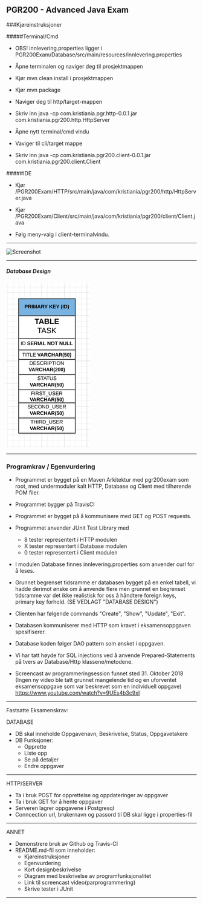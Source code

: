 
## PGR200 - Advanced Java Exam

###Kjøreinstruksjoner

#####Terminal/Cmd
   
- OBS! innlevering.properties ligger i PGR200Exam/Database/src/main/resources/innlevering.properties

- Åpne terminalen og naviger deg til prosjektmappen

- Kjør mvn clean install i prosjektmappen

- Kjør mvn package

- Naviger deg til http/target-mappen

- Skriv inn java -cp com.kristiania.pgr.http-0.0.1.jar com.kristiania.pgr200.http.HttpServer

- Åpne nytt terminal/cmd vindu

- Vaviger til cli/target mappe

- Skriv inn java -cp com.kristiania.pgr200.client-0.0.1.jar com.kristiania.pgr200.client.Client

#####IDE

- Kjør /PGR200Exam/HTTP/src/main/java/com/kristiania/pgr200/http/HttpServer.java

- Kjør /PGR200Exam/Client/src/main/java/com/kristiania/pgr200/client/Client.java

- Følg meny-valg i client-terminalvindu.

------------------------------------------------------------------------------------------------------------


![Screenshot](https://travis-ci.com/NickVatne/PGR200Exam.svg?branch=master)

------------------------------------------------------------------------------------------------------------


##### Database Design
![Database](documentation/DBSCHEMA.png)

------------------------------------------------------------------------------------------------------------
### Programkrav / Egenvurdering
- Programmet er bygget på en Maven Arkitektur med pgr200exam som root, med undermoduler kalt HTTP, Database og Client med tilhørende POM filer.
- Programmet bygger på TravisCI 
- Programmet er bygget på å kommunisere med GET og POST requests.
- Programmet anvender JUnit Test Library med
    - 8 tester representert i HTTP modulen
    - X tester representert i Database modulen
    - 0 tester representert i Client modulen
- I modulen Database finnes innlevering.properties som anvender curl for å leses.
- Grunnet begrenset tidsramme er databasen bygget på en enkel tabell, vi hadde derimot ønske om å anvende flere men grunnet en begrenset tidsramme var det ikke realistisk for oss å håndtere foreign keys, primary key forhold.
    (SE VEDLAGT "DATABASE DESIGN")
    
- Clienten har følgende commands "Create", "Show", "Update", "Exit".
- Databasen kommuniserer med HTTP som kravet i eksamensoppgaven spesifiserer.
- Database koden følger DAO pattern som ønsket i oppgaven.
- Vi har tatt høyde for SQL injections ved å anvende Prepared-Statements på tvers av Database/Http klassene/metodene.
- Screencast av programmeringsession funnet sted 31. Oktober 2018 (Ingen ny video ble tatt grunnet mangelende tid og en uforventet eksamensoppgave som var beskrevet som en individuell oppgave)
https://www.youtube.com/watch?v=9UEs4b3c9xI

------------------------------------------------------------------------------------------------------------

Fastsatte Eksamenskrav:

DATABASE
- DB skal inneholde Oppgavenavn, Beskrivelse, Status, Oppgavetakere
- DB Funksjoner:
  - Opprette
  - Liste opp
  - Se på detaljer
  - Endre oppgaver
------------------------------------------------------------------------------------------------------------

HTTP/SERVER
- Ta i bruk POST for opprettelse og oppdateringer av oppgaver
- Ta i bruk GET for å hente oppgaver
- Serveren lagrer oppgavene i Postgresql
- Conncection url, brukernavn og passord til DB skal ligge i properties-fil
------------------------------------------------------------------------------------------------------------

ANNET
- Demonstrere bruk av Github og Travis-CI
- README.md-fil som inneholder:
  - Kjøreinstruksjoner
  - Egenvurdering
  - Kort designbeskrivelse
  - Diagram med beskrivelse av programfunksjonalitet
  - Link til screencast video(parprogrammering)
  - Skrive tester i JUnit

------------------------------------------------------------------------------------------------------------
